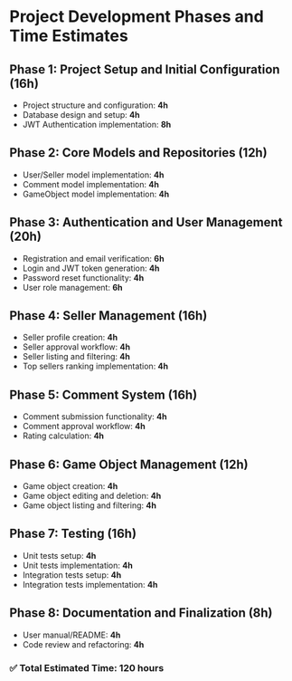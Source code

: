 # Project Development Phases and Time Estimates

## **Phase 1: Project Setup and Initial Configuration (16h)**
- Project structure and configuration: **4h**
- Database design and setup: **4h**
- JWT Authentication implementation: **8h**

## **Phase 2: Core Models and Repositories (12h)**
- User/Seller model implementation: **4h**
- Comment model implementation: **4h**
- GameObject model implementation: **4h**

## **Phase 3: Authentication and User Management (20h)**
- Registration and email verification: **6h**
- Login and JWT token generation: **4h**
- Password reset functionality: **4h**
- User role management: **6h**

## **Phase 4: Seller Management (16h)**
- Seller profile creation: **4h**
- Seller approval workflow: **4h**
- Seller listing and filtering: **4h**
- Top sellers ranking implementation: **4h**

## **Phase 5: Comment System (16h)**
- Comment submission functionality: **4h**
- Comment approval workflow: **4h**
- Rating calculation: **4h**

## **Phase 6: Game Object Management (12h)**
- Game object creation: **4h**
- Game object editing and deletion: **4h**
- Game object listing and filtering: **4h**

## **Phase 7: Testing (16h)**
- Unit tests setup: **4h**
- Unit tests implementation: **4h**
- Integration tests setup: **4h**
- Integration tests implementation: **4h**

## **Phase 8: Documentation and Finalization (8h)**
- User manual/README: **4h**
- Code review and refactoring: **4h**  

### **✅ Total Estimated Time: 120 hours**  